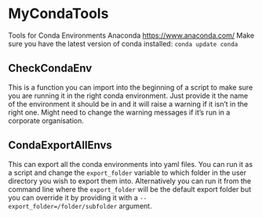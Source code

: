 # MyCondaTools
Tools for Conda Environments Anaconda https://www.anaconda.com/ 
Make sure you have the latest version of conda installed: `conda update conda`

## CheckCondaEnv

This is a function you can import into the beginning of a script to make sure you are running it in the right conda environment. Just provide it the name of the environment it should be in and it will raise a warning if it isn’t in the right one. Might need to change the warning messages if it’s run in a corporate organisation.

## CondaExportAllEnvs

This can export all the conda environments into yaml files. You can run it as a script and change the `export_folder` variable to which folder in the user directory you wish to export them into. Alternatively you can run it from the command line where the `export_folder` will be the default export folder but you can override it by providing it with a `--export_folder=/folder/subfolder` argument.
